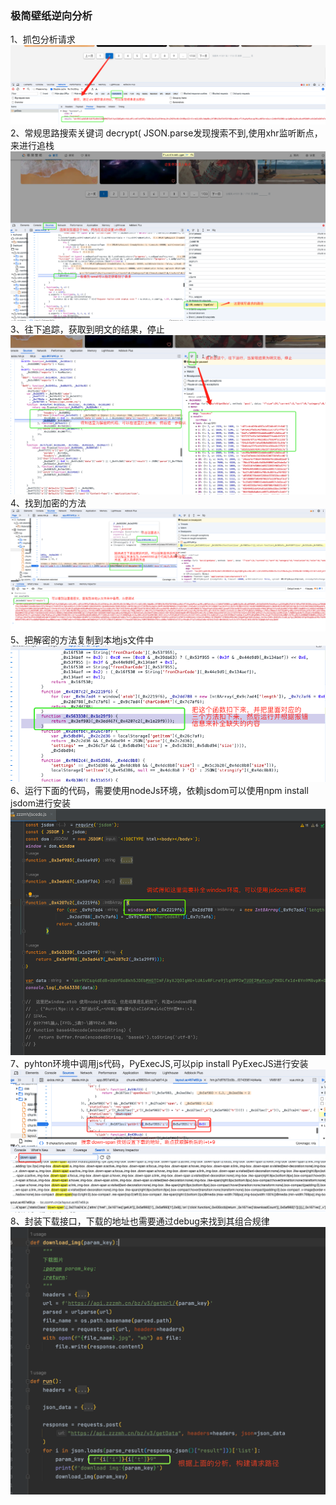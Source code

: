 ### 极简壁纸逆向分析
1、抓包分析请求
![](./img/1.png)
2、常规思路搜索关键词 decrypt( JSON.parse发现搜索不到,使用xhr监听断点，来进行追栈
![](./img/2.png)
3、往下追踪，获取到明文的结果，停止
![](./img/3.png)
4、找到加密的方法
![](./img/4.png)
5、把解密的方法复制到本地js文件中
![](./img/5.png)
6、运行下面的代码，需要使用nodeJs环境，依赖jsdom可以使用npm install jsdom进行安装
![](./img/6.png)
7、pyhton环境中调用js代码，PyExecJS,可以pip install PyExecJS进行安装
![](./img/8.png)
8、封装下载接口，下载的地址也需要通过debug来找到其组合规律
![](./img/9.png)



